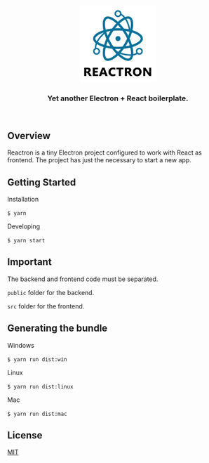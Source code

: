 <p align="center">
  <img src="resources/media/logo_title.png" height="175" width="175" alt="Unform" />
</p>

<h3 align="center">
  Yet another Electron + React boilerplate. 
</h3>

<br>

## Overview

Reactron is a tiny Electron project configured to work with React as frontend. The project has just the necessary to start a new app.

## Getting Started

Installation

<code>\$ yarn</code>

Developing

<code>\$ yarn start</code>

## Important

The backend and frontend code must be separated.

<code>public</code> folder for the backend.

<code>src</code> folder for the frontend.

## Generating the bundle

Windows

<code>\$ yarn run dist:win</code>

Linux

<code>\$ yarn run dist:linux</code>

Mac

<code>\$ yarn run dist:mac</code>

## License

[MIT](https://github.com/WilianZilv/reactron/blob/master/LICENSE)

